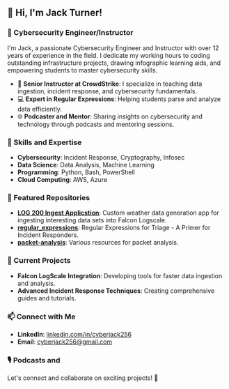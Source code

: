 ## 👋 Hi, I'm Jack Turner!

### 🚀 Cybersecurity Engineer/Instructor

I'm Jack, a passionate Cybersecurity Engineer and Instructor with over 12 years of experience in the field. I dedicate my working hours to coding outstanding infrastructure projects, drawing infographic learning aids, and empowering students to master cybersecurity skills.

- 🌟 **Senior Instructor at CrowdStrike**: I specialize in teaching data ingestion, incident response, and cybersecurity fundamentals.
- 💻 **Expert in Regular Expressions**: Helping students parse and analyze data efficiently.
- 🌐 **Podcaster and Mentor**: Sharing insights on cybersecurity and technology through podcasts and mentoring sessions.

### 🔧 Skills and Expertise
- **Cybersecurity**: Incident Response, Cryptography, Infosec
- **Data Science**: Data Analysis, Machine Learning
- **Programming**: Python, Bash, PowerShell
- **Cloud Computing**: AWS, Azure

### 📘 Featured Repositories
- [**LOG 200 Ingest Applicstion**](https://github.com/cyberjack256/weather): Custom weather data generation app for ingesting interesting data sets into Falcon Logscale.
- [**regular_expressions**](https://github.com/cyberjack256/regular_expressions): Regular Expressions for Triage - A Primer for Incident Responders.
- [**packet-analysis**](https://github.com/cyberjack256/packet-analysis): Various resources for packet analysis.
### 🌱 Current Projects
- **Falcon LogScale Integration**: Developing tools for faster data ingestion and analysis.
- **Advanced Incident Response Techniques**: Creating comprehensive guides and tutorials.

### 📫 Connect with Me
- **LinkedIn**: [linkedin.com/in/cyberjack256](https://www.linkedin.com/in/cyberjack256)
- **Email**: [cyberjack256@gmail.com](mailto:jackturner@cybermail.com)

### 🎙️ Podcasts and 

Let's connect and collaborate on exciting projects! 🚀
